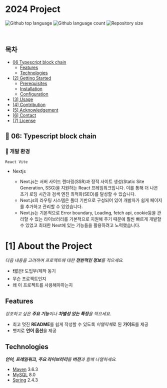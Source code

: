 # 2024 Project
<p>
  <img alt="Github top language" src="https://img.shields.io/github/languages/top/camac0808/2024?color=56BEB8">
  <img alt="Github language count" src="https://img.shields.io/github/languages/count/camac0808/2024?color=56BEB8">
  <img alt="Repository size" src="https://img.shields.io/github/repo-size/camac0808/2024?color=56BEB8">
</p>

<br>

<!--목차-->
## 목차
- [06 Typescript block chain](#1-about-the-project)
  - [Features](#features)
  - [Technologies](#technologies)
- [[2] Getting Started](#2-getting-started)
  - [Prerequisites](#prerequisites)
  - [Installation](#installation)
  - [Configuration](#configuration)
- [[3] Usage](#3-usage)
- [[4] Contribution](#4-contribution)
- [[5] Acknowledgement](#5-acknowledgement)
- [[6] Contact](#6-contact)
- [[7] License](#7-license)

## :dart: 06: Typescript block chain
### :rocket: 개발 환경
```
React Vite 
```

- Nextjs

  - Next.js는 서버 사이드 렌더링(SSR)과 정적 사이트 생성(Static Site Generation, SSG)을 지원하는 React 프레임워크입니다. 이를 통해 더 나은 초기 로딩 시간과 검색 엔진 최적화(SEO)를 달성할 수 있습니다.
  - Next.js의 라우팅 시스템은 폴더 기반으로 구성되어 있어 개발자가 쉽게 페이지를 추가하고 관리할 수 있었습니다.
  - Next.js는 기본적으로 Error boundary, Loading, fetch api, cookie등을 관리할 수 있는 라이브러리를 기본적으로 지원해 주기 때문에 훨씬 빠르게 개발할 수 있었고 최대한 Next에 있는 기능들을 활용하려고 노력했습니다.





# [1] About the Project
*다음 내용을 고려하여 프로젝트에 대한 **전반적인 정보**를 적으세요.*

- ❗️짧은❗️ 도입부/제작 동기
- 무슨 프로젝트인지
- 왜 이 프로젝트를 사용해야하는지

## Features
*강조하고 싶은 **주요 기능**이나 **차별성 있는 특징**을 적으세요.*
- 최고 멋진 **README**를 쉽게 작성할 수 있도록 *이텔릭체*로 된 **가이드**를 제공
- 뱃지로 **언어 옵션**을 제공

## Technologies
***언어, 프레임워크, 주요 라이브러리**를 **버전**과 함께 나열하세요.*

- [Maven](https://maven.apache.org/) 3.6.3
- [MySQL](https://www.mysql.com/) 8.0
- [Spring](https://spring.io/) 2.4.3
